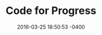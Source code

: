 ---
layout: post
title:  "Code for Progress"
date:   2016-03-25 18:50:53 -0400
categories: member
name: DC Web Women
description: Code for Progress brings women and people of color into the code workforce through holistic investment in their technical training and a community of support. By intentionally removing barriers to technological training, Code for Progress cultivates a growing community of diverse professionals who have the technical skills and cultural competency to bring innovation to non-profits, government and private industry.
logo: icons/codeforprogress.png
link: http://www.codeforprogress.org/
twitter: codeforprogress
---